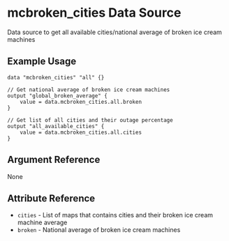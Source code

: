 # mcbroken_cities Data Source

Data source to get all available cities/national average of broken ice cream machines

## Example Usage

```hcl
data "mcbroken_cities" "all" {}

// Get national average of broken ice cream machines
output "global_broken_average" {
    value = data.mcbroken_cities.all.broken
}

// Get list of all cities and their outage percentage
output "all_available_cities" {
    value = data.mcbroken_cities.all.cities
}
```

## Argument Reference

None

## Attribute Reference

* `cities` - List of maps that contains cities and their broken ice cream machine average
* `broken` - National average of broken ice cream machines
